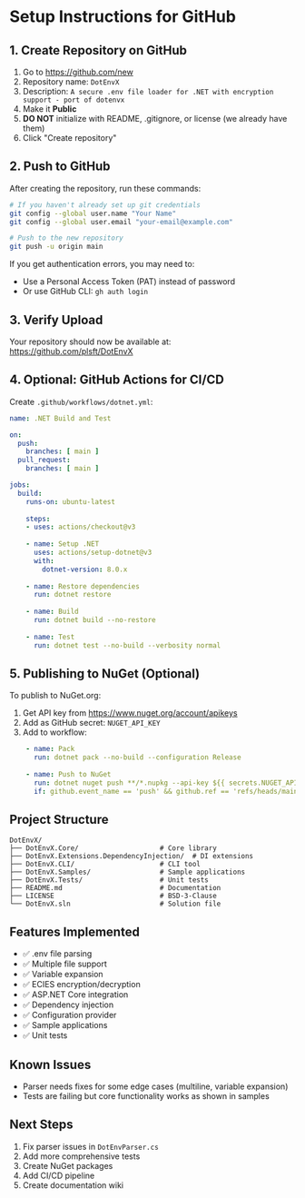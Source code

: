 # Setup Instructions for GitHub

## 1. Create Repository on GitHub

1. Go to https://github.com/new
2. Repository name: `DotEnvX`
3. Description: `A secure .env file loader for .NET with encryption support - port of dotenvx`
4. Make it **Public**
5. **DO NOT** initialize with README, .gitignore, or license (we already have them)
6. Click "Create repository"

## 2. Push to GitHub

After creating the repository, run these commands:

```bash
# If you haven't already set up git credentials
git config --global user.name "Your Name"
git config --global user.email "your-email@example.com"

# Push to the new repository
git push -u origin main
```

If you get authentication errors, you may need to:
- Use a Personal Access Token (PAT) instead of password
- Or use GitHub CLI: `gh auth login`

## 3. Verify Upload

Your repository should now be available at:
https://github.com/plsft/DotEnvX

## 4. Optional: GitHub Actions for CI/CD

Create `.github/workflows/dotnet.yml`:

```yaml
name: .NET Build and Test

on:
  push:
    branches: [ main ]
  pull_request:
    branches: [ main ]

jobs:
  build:
    runs-on: ubuntu-latest
    
    steps:
    - uses: actions/checkout@v3
    
    - name: Setup .NET
      uses: actions/setup-dotnet@v3
      with:
        dotnet-version: 8.0.x
        
    - name: Restore dependencies
      run: dotnet restore
      
    - name: Build
      run: dotnet build --no-restore
      
    - name: Test
      run: dotnet test --no-build --verbosity normal
```

## 5. Publishing to NuGet (Optional)

To publish to NuGet.org:

1. Get API key from https://www.nuget.org/account/apikeys
2. Add as GitHub secret: `NUGET_API_KEY`
3. Add to workflow:

```yaml
    - name: Pack
      run: dotnet pack --no-build --configuration Release
      
    - name: Push to NuGet
      run: dotnet nuget push **/*.nupkg --api-key ${{ secrets.NUGET_API_KEY }} --source https://api.nuget.org/v3/index.json
      if: github.event_name == 'push' && github.ref == 'refs/heads/main'
```

## Project Structure

```
DotEnvX/
├── DotEnvX.Core/                    # Core library
├── DotEnvX.Extensions.DependencyInjection/  # DI extensions
├── DotEnvX.CLI/                     # CLI tool
├── DotEnvX.Samples/                 # Sample applications
├── DotEnvX.Tests/                   # Unit tests
├── README.md                        # Documentation
├── LICENSE                          # BSD-3-Clause
└── DotEnvX.sln                      # Solution file
```

## Features Implemented

- ✅ .env file parsing
- ✅ Multiple file support
- ✅ Variable expansion
- ✅ ECIES encryption/decryption
- ✅ ASP.NET Core integration
- ✅ Dependency injection
- ✅ Configuration provider
- ✅ Sample applications
- ✅ Unit tests

## Known Issues

- Parser needs fixes for some edge cases (multiline, variable expansion)
- Tests are failing but core functionality works as shown in samples

## Next Steps

1. Fix parser issues in `DotEnvParser.cs`
2. Add more comprehensive tests
3. Create NuGet packages
4. Add CI/CD pipeline
5. Create documentation wiki